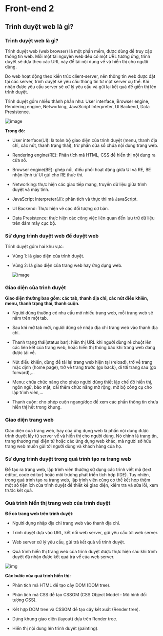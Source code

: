 # Front-end 2

## Trình duyệt web là gì?

### Trình duyệt web là gì?

Trình duyệt web (web browser) là một phần mềm, được dùng để truy cập thông tin web. Mỗi một tài nguyên web đều có một URL tương ứng, trình duyệt sẽ dựa theo các URL này để tải nội dung về và hiển thị cho người dùng.

Do web hoạt động theo kiến trúc client-server, nên thông tin web được đặt tại các server, trình duyệt sẽ yêu cầu thông tin từ một server cụ thể. Khi nhận được yêu cầu server sẽ xử lý yêu cầu và gửi lại kết quả để giển thị lên trình duyệt.

Trình duyệt gồm nhiều thành phần như: User interface, Browser engine, Rendering engine, Networking, JavaScript Interpreter, UI Backend, Data Presistence.

![image](https://blogger.googleusercontent.com/img/b/R29vZ2xl/AVvXsEhGbsyU4i4beoEHqCJy0awFe9qXy8jWfJQVQppdGNY8mSHjvjhxZ_YTZQj1o91hv7ICAXbs_lVq_EZzaevB93XXgiF2XN1jyTH1GtFIWqmE57HtV_D0hezuCTVXSyGcei654Z8OIPsKpQY/w400-h291/Cac+thanh+phan+cua+browser.jpg)

**Trong đó:**

- User interface(UI): là toàn bộ giao diện của trình duyệt (menu, thanh địa chỉ, các nút, thanh trạng thái), trừ phần cửa sổ chứa nội dung trang web.
  
- Rendering engine(RE): Phân tích mã HTML, CSS để hiển thị nội dung ra cửa sổ.
  
- Browser engine(BE): ghép nối, điều phối hoạt động giữa UI và RE, BE nhận lệnh từ UI gửi cho RE thực thi.
  
- Networking: thực hiện các giao tiếp mạng, truyền dữ liệu giữa trình duyệt và máy tính.
  
- JavaScript Interpreter(JI): phân tích và thực thi mã JavaScript.
  
- UI Backend: Thực hiện vẽ các đối tượng cơ bản.
  
- Data Presistence: thực hiện các công việc liên quan đến lưu trữ dữ liệu trên đám mây cục bộ.
  

### Sử dụng trình duyệt web để duyệt web

Trình duyệt gồm hai khu vực:

- Vùng 1: là giao diện của trình duyệt.
  
- Vùng 2: là giao diện của trang web hay ứng dụng web.
  
  ![image](https://blogger.googleusercontent.com/img/b/R29vZ2xl/AVvXsEhKXGZHbx4eyWAAAUpNmxEWZ6gwpBeg3FssuapfCYqGHq4rYVpLWCOV-pRo3pjYuMJXkZwggvT6hbwwugubYj4s4oj5IzSj3gF1_cIJX4lPI2wD2oqwTlAZthHF60JPni_8bpd5-tDeqVY/w400-h230/3+Giao+dien+trinh+duyet.jpg)

### Giao diện của trình duyệt

**Giao diện thường bao gồm: các tab, thanh địa chỉ, các nút điều khiển, menu, thanh trạng thái, thanh cuộn.**
  
+ Người dùng thường có nhu cầu mở nhiều trang web, mỗi trang web sẽ nằm trên một tab.
  
+ Sau khi mở tab mới, người dùng sẽ nhập địa chỉ trang web vào thanh địa chỉ.
  
+ Thanh trạng thái(status bar): hiển thị URL khi người dùng rê chuột lên các liên kết của trang web, hoặc hiển thị thông báo khi trang web đang được tải về.
  
+ Nút điều khiển, dùng để tải lại trang web hiện tại (reload), trở về trang mặc định (home page), trở về trang trước (go back), đi tới trang sau (go forward),...
  
+ Menu: chứa chức năng cho phép người dùng thiết lập chế đô hiển thị, ngôn ngữ, bảo mật, cài thêm chức năng mở rộng, mở bộ công cụ cho lập trình viên,...
  
+ Thanh cuộn: cho phép cuộn ngang/dọc để xem các phần thông tin chưa hiển thị hết trong khung.

### Giao diện trang web

Giao diện của trang web, hay của ứng dụng web là phần nội dung được trình duyệt lấy từ server về và hiển thị cho người dùng. Nó chính là trang tin, trang thương mại điện tử hoặc các ứng dụng web khác, mà người sở hữu trang web muốn gửi tới người dùng và khách hàng của họ.

### Sử dụng trình duyệt trong quá trình tạo ra trang web

Để tạo ra trang web, lập trình viên thường sử dụng các trình viết mã (text editor, code editor) hoặc môi trường phát triển tích hợp (IDE). Tuy nhiên, trong quá trình tạo ra trang web, lập trình viên cũng có thể kết hợp thêm một số tiện ích của trình duyệt để thiết kế giao diện, kiểm tra và sửa lỗi, xem trước kết quả.

### Quá trình hiển thị trang web của trình duyệt

**Để có trang web trên trình duyệt:**

- Người dụng nhập địa chỉ trang web vào thanh địa chỉ.
  
- Trình duyệt dựa vào URL, kết nối web server, gửi yêu cầu tới web server.
  
- Web server xử lý yêu cầu, gửi trả kết quả về trình duyệt.
  
- Quá trình hiển thị trang web của trình duyệt được thực hiện sau khi trình duyệt đã nhận được kết quả trả về của web server.
  
![img](https://blogger.googleusercontent.com/img/b/R29vZ2xl/AVvXsEh7ieayLvhLUuifl4TtNlXi2czc7dd6FPaJcoL5zfE9Gm8r3MzjH89vIym6TkhfF7wUpPNJnLn2XiT1-qUZ2xXtHkbF_DkVlLKXx3aEo5cJ06aOnt6sAyofGKQDr4Bcfzh80y1bF4s8820/w400-h206/4+qua+trinh+hien+thi+trang+web.jpg)

**Các bước của quá trình hiển thị:**

- Phân tích mã HTML để tạo cây DOM (DOM tree).
  
- Phân tích mã CSS để tạo CSSOM (CSS Object Model - Mô hình đối tượng CSS).
  
- Kết hợp DOM tree và CSSOM để tạo cây kết xuất (Render tree).
  
- Dựng khung giao diện (layout) dựa trên Render tree.
  
- Hiển thị nội dung lên trình duyệt (painting).
